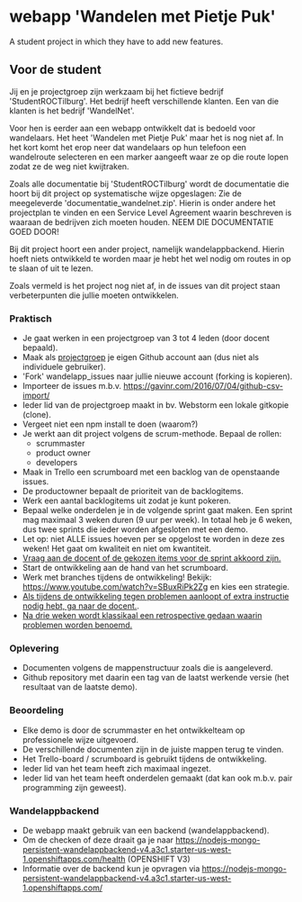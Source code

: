 # webapp 'Wandelen met Pietje Puk'
A student project in which they have to add new features.

## Voor de student
Jij en je projectgroep zijn werkzaam bij het fictieve bedrijf 'StudentROCTilburg'. Het bedrijf heeft verschillende klanten. Een van die klanten is het bedrijf 'WandelNet'.

Voor hen is eerder aan een webapp ontwikkelt dat is bedoeld voor wandelaars. Het heet 'Wandelen met Pietje Puk' maar het is nog niet af. In het kort komt het erop neer dat wandelaars op hun telefoon een wandelroute selecteren en een marker aangeeft waar ze op die route lopen zodat ze de weg niet kwijtraken.

Zoals alle documentatie bij 'StudentROCTilburg' wordt de documentatie die hoort bij dit project op systematische wijze opgeslagen:
Zie de meegeleverde 'documentatie_wandelnet.zip'. Hierin is onder andere het projectplan te vinden en een Service Level Agreement waarin beschreven is waaraan de bedrijven zich moeten houden. NEEM DIE DOCUMENTATIE GOED DOOR!

Bij dit project hoort een ander project, namelijk wandelappbackend. Hierin hoeft niets ontwikkeld te worden maar je hebt het wel nodig om routes in op te slaan of uit te lezen.

Zoals vermeld is het project nog niet af, in de issues van dit project staan verbeterpunten die jullie moeten ontwikkelen.


### Praktisch

* Je gaat werken in een projectgroep van 3 tot 4 leden (door docent bepaald).
* Maak als <u>projectgroep</u> je eigen Github account aan (dus niet als individuele gebruiker).
* 'Fork' wandelapp_issues naar jullie nieuwe account (forking is kopieren).
* Importeer de issues m.b.v. https://gavinr.com/2016/07/04/github-csv-import/
* Ieder lid van de projectgroep maakt in bv. Webstorm een lokale gitkopie (clone).
* Vergeet niet een npm install te doen (waarom?)
* Je werkt aan dit project volgens de scrum-methode. Bepaal de rollen:
  - scrummaster
  - product owner
  - developers
* Maak in Trello een scrumboard met een backlog van de openstaande issues.
* De productowner bepaalt de prioriteit van de backlogitems.
* Werk een aantal backlogitems uit zodat je kunt pokeren.
* Bepaal welke onderdelen je in de volgende sprint gaat maken. Een sprint mag maximaal 3 weken duren (9 uur per week). In totaal heb je 6 weken, dus twee sprints die ieder worden afgesloten met een demo.
* Let op: niet ALLE issues hoeven per se opgelost te worden in deze zes weken! Het gaat om kwaliteit en niet om kwantiteit.
* <u>Vraag aan de docent of de gekozen items voor de sprint akkoord zijn.</u>
* Start de ontwikkeling aan de hand van het scrumboard.
* Werk met branches tijdens de ontwikkeling! Bekijk: https://www.youtube.com/watch?v=SBuxRiPk2Zg en kies een strategie.
* <u>Als tijdens de ontwikkeling tegen problemen aanloopt of extra instructie nodig hebt, ga naar de docent.</u>.
* <u>Na drie weken wordt klassikaal een retrospective gedaan waarin problemen worden benoemd.</u> 


### Oplevering
* Documenten volgens de mappenstructuur zoals die is aangeleverd.
* Github repository met daarin een tag van de laatst werkende versie (het resultaat van de laatste demo).

### Beoordeling
* Elke demo is door de scrummaster en het ontwikkelteam op professionele wijze uitgevoerd.
* De verschillende documenten zijn in de juiste mappen terug te vinden. 
* Het Trello-board / scrumboard is gebruikt tijdens de ontwikkeling.
* Ieder lid van het team heeft zich maximaal ingezet.
* Ieder lid van het team heeft onderdelen gemaakt (dat kan ook m.b.v. pair programming zijn geweest).

### Wandelappbackend
* De webapp maakt gebruik van een backend (wandelappbackend).
* Om de checken of deze draait ga je naar https://nodejs-mongo-persistent-wandelappbackend-v4.a3c1.starter-us-west-1.openshiftapps.com/health (OPENSHIFT V3)
* Informatie over de backend kun je opvragen via https://nodejs-mongo-persistent-wandelappbackend-v4.a3c1.starter-us-west-1.openshiftapps.com/
